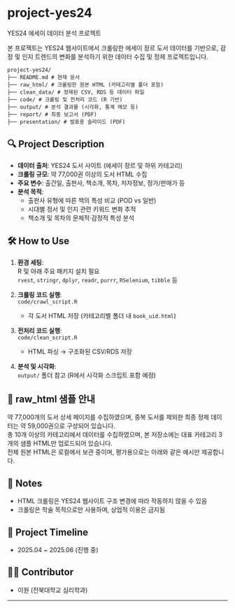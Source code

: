 # project-yes24
YES24 에세이 데이터 분석 프로젝트 

본 프로젝트는 YES24 웹사이트에서 크롤링한 에세이 장르 도서 데이터를 기반으로, 감정 및 인지 트렌드의 변화를 분석하기 위한 데이터 수집 및 정제 프로젝트입니다.

```
project-yes24/
├── README.md # 현재 문서
├── raw_html/ # 크롤링한 원본 HTML (카테고리별 폴더 포함)
├── clean_data/ # 정제된 CSV, RDS 등 데이터 파일
├── code/ # 크롤링 및 전처리 코드 (R 기반)
├── output/ # 분석 결과물 (시각화, 통계 메모 등)
├── report/ # 최종 보고서 (PDF)
├── presentation/ # 발표용 슬라이드 (PDF)
```

## 🔍 Project Description

- **데이터 출처**: YES24 도서 사이트 (에세이 장르 및 하위 카테고리)
- **크롤링 규모**: 약 77,000권 이상의 도서 HTML 수집
- **주요 변수**: 출간일, 출판사, 책소개, 목차, 저자정보, 정가/판매가 등
- **분석 목적**:
  - 출판사 유형에 따른 책의 특성 비교 (POD vs 일반)
  - 시대별 정서 및 인지 관련 키워드 변화 추적
  - 책소개 및 목차의 문체적·감정적 특성 분석

## 🛠️ How to Use

1. **환경 세팅**:  
   R 및 아래 주요 패키지 설치 필요  
   `rvest`, `stringr`, `dplyr`, `readr`, `purrr`, `RSelenium`, `tibble` 등

2. **크롤링 코드 실행**:  
   `code/crawl_script.R`  
   - 각 도서 HTML 저장 (카테고리별 폴더 내 `book_uid.html`)

3. **전처리 코드 실행**:  
   `code/clean_script.R`  
   - HTML 파싱 → 구조화된 CSV/RDS 저장

4. **분석 및 시각화**:  
   `output/` 폴더 참고 (R에서 시각화 스크립트 포함 예정)

## 📁 raw_html 샘플 안내

약 77,000개의 도서 상세 페이지를 수집하였으며, 중복 도서를 제외한 최종 정제 데이터는 약 59,000권으로 구성되어 있습니다.  
총 10개 이상의 카테고리에서 데이터를 수집하였으며, 본 저장소에는 대표 카테고리 3개의 샘플 HTML만 업로드되어 있습니다.  
전체 원본 HTML은 로컬에서 보관 중이며, 평가용으로는 아래와 같은 예시만 제공합니다.

## 📌 Notes

- HTML 크롤링은 YES24 웹사이트 구조 변경에 따라 작동하지 않을 수 있음
- 크롤링은 학술 목적으로만 사용하며, 상업적 이용은 금지됨

## 📅 Project Timeline

- 2025.04 ~ 2025.06 (진행 중)

## 👩‍🔬 Contributor

- 이원 (전북대학교 심리학과)

---

